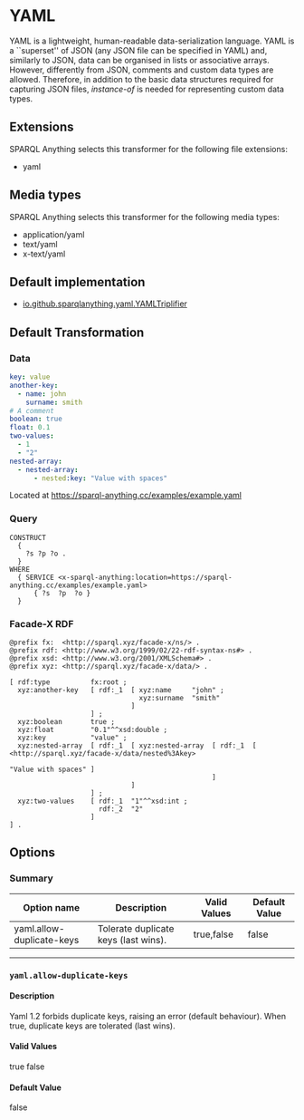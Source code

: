 # YAML

YAML is a lightweight, human-readable data-serialization language.
YAML is a ``superset'' of JSON (any JSON file can be specified in YAML) and, similarly to JSON, data can be organised in lists or associative arrays.
However, differently from JSON, comments and custom data types are allowed.
Therefore, in addition to the basic data structures required for capturing JSON files, *instance-of* is needed for representing custom data types.

## Extensions

SPARQL Anything selects this transformer for the following file extensions:

- yaml

## Media types

SPARQL Anything selects this transformer for the following media types:

- application/yaml
- text/yaml
- x-text/yaml

## Default implementation

- [io.github.sparqlanything.yaml.YAMLTriplifier](../sparql-anything-yaml/src/main/java/com/github/sparqlanything/yaml/YAMLTriplifier.java)

## Default Transformation


### Data

```yaml
key: value
another-key:
  - name: john
    surname: smith
# A comment
boolean: true
float: 0.1
two-values:
  - 1
  - "2"
nested-array:
  - nested-array:
      - nested:key: "Value with spaces"
```

Located at https://sparql-anything.cc/examples/example.yaml

### Query

```
CONSTRUCT 
  { 
    ?s ?p ?o .
  }
WHERE
  { SERVICE <x-sparql-anything:location=https://sparql-anything.cc/examples/example.yaml>
      { ?s  ?p  ?o }
  }

```

### Facade-X RDF

```turtle
@prefix fx:  <http://sparql.xyz/facade-x/ns/> .
@prefix rdf: <http://www.w3.org/1999/02/22-rdf-syntax-ns#> .
@prefix xsd: <http://www.w3.org/2001/XMLSchema#> .
@prefix xyz: <http://sparql.xyz/facade-x/data/> .

[ rdf:type          fx:root ;
  xyz:another-key   [ rdf:_1  [ xyz:name     "john" ;
                                xyz:surname  "smith"
                              ]
                    ] ;
  xyz:boolean       true ;
  xyz:float         "0.1"^^xsd:double ;
  xyz:key           "value" ;
  xyz:nested-array  [ rdf:_1  [ xyz:nested-array  [ rdf:_1  [ <http://sparql.xyz/facade-x/data/nested%3Akey>
                                                                      "Value with spaces" ]
                                                  ]
                              ]
                    ] ;
  xyz:two-values    [ rdf:_1  "1"^^xsd:int ;
                      rdf:_2  "2"
                    ]
] .
```

## Options

### Summary

| Option name               | Description                                                                                                                 | Valid Values | Default Value |
|---------------------------|-----------------------------------------------------------------------------------------------------------------------------|--------------|---------------|
| yaml.allow-duplicate-keys | Tolerate duplicate keys (last wins). | true,false   | false         |

---

### `yaml.allow-duplicate-keys`

#### Description

Yaml 1.2 forbids duplicate keys, raising an error (default behaviour). When true, duplicate keys are tolerated (last wins). 

#### Valid Values

true
false

#### Default Value

false

<!--
# 



## Extensions

SPARQL Anything selects this transformer for the following file extensions:

-

## Media types

SPARQL Anything selects this transformer for the following media types:

- 

## Default Transformation


### Data

```

```

Located at https://sparql-anything.cc/examples/example.tar

### Query

```

```

### Facade-X RDF

```turtle

```


## Options

### Summary



### ``

#### Description



#### Valid Values


#### Default Value


#### Examples

##### Input

### Data

```
```

Located at https://sparql-anything.cc/examples/example.tar

##### Use Case 1: 

###### Query

```
```

###### Result

```turtle
```


-->
